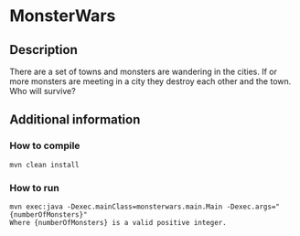 # MonsterWars
## Description
There are a set of towns and monsters are wandering in the cities. If or more monsters are meeting in a city they destroy each other and the town. Who will survive?
## Additional information
### How to compile
    mvn clean install
### How to run
    mvn exec:java -Dexec.mainClass=monsterwars.main.Main -Dexec.args="{numberOfMonsters}"
    Where {numberOfMonsters} is a valid positive integer.
